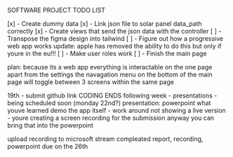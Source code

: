 SOFTWARE PROJECT TODO LIST

[x] - Create dummy data
[x] - Link json file to solar panel data_path correctly
[x] - Create views that send the json data with the controller
[ ] - Transpose the figma design into tailwind
[ ] - Figure out how a progressive web app works 
	update: apple has removed the ability to do this but only if youre in the eu!!!
[ ] - Make user roles work
[ ] - Finish the main page


plan:
	because its a web app everything is interactable on the one page apart from the settings
	the navagation menu on the bottom of the main page will toggle between 3 screens within the same page



19th - submit github link CODING ENDS
following week - presentations - being scheduled soon (monday 22nd?)
presentation:
	powerpoint
	what youve learned
	demo the app itself
		- work around not showing a live version 
		- youre creating a screen recording for the submission anyway you can bring that into the powerpoint

upload recording to microsoft stream
compleated report, recording, powerpoint due on the 26th

